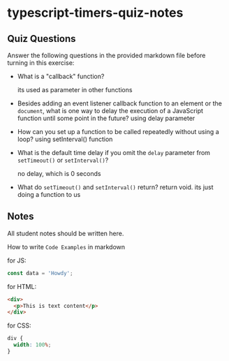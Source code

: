 # typescript-timers-quiz-notes

## Quiz Questions

Answer the following questions in the provided markdown file before turning in this exercise:

- What is a "callback" function?

  its used as parameter in other functions

- Besides adding an event listener callback function to an element or the `document`, what is one way to delay the execution of a JavaScript function until some point in the future?
  using delay parameter

- How can you set up a function to be called repeatedly without using a loop?
  using setInterval() function

- What is the default time delay if you omit the `delay` parameter from `setTimeout()` or `setInterval()`?

  no delay, which is 0 seconds

- What do `setTimeout()` and `setInterval()` return?
  return void. its just doing a function to us

## Notes

All student notes should be written here.

How to write `Code Examples` in markdown

for JS:

```javascript
const data = 'Howdy';
```

for HTML:

```html
<div>
  <p>This is text content</p>
</div>
```

for CSS:

```css
div {
  width: 100%;
}
```
